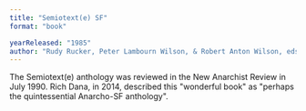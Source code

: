 ```yaml
---
title: "Semiotext(e) SF"
format: "book"

yearReleased: "1985"
author: "Rudy Rucker, Peter Lambourn Wilson, & Robert Anton Wilson, eds"
---
```

The Semiotext(e) anthology was reviewed in the   New Anarchist Review in July 1990. Rich Dana, in 2014, described this  "wonderful book" as "perhaps the quintessential Anarcho-SF anthology".
 